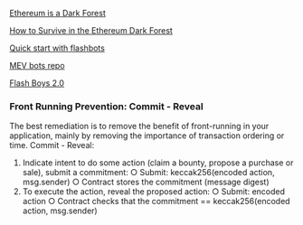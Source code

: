 [Ethereum is a Dark Forest](https://www.paradigm.xyz/2020/08/ethereum-is-a-dark-forest)


[How to Survive in the Ethereum Dark Forest](https://betterprogramming.pub/how-to-survive-in-the-ethereum-dark-forest-f21c9eca4bfe)


[Quick start with flashbots](https://docs.flashbots.net/flashbots-auction/searchers/quick-start)


[MEV bots repo](https://github.com/flashbots/mev-job-board)


[Flash Boys 2.0](https://arxiv.org/pdf/1904.05234.pdf)

### Front Running Prevention: Commit - Reveal
 The best remediation is to remove the benefit of front-running in your application, mainly by removing the importance of transaction ordering or time.
Commit - Reveal:
1. Indicate intent to do some action (claim a bounty, propose a purchase or sale), submit a commitment:
○ Submit: keccak256(encoded action, msg.sender)
○ Contract stores the commitment (message digest)
2. To execute the action, reveal the proposed action:
○ Submit: encoded action
○ Contract checks that the commitment == keccak256(encoded action, msg.sender)
